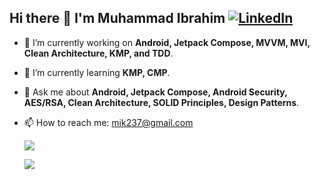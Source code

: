 ## Hi there 👋 I'm Muhammad Ibrahim   [![LinkedIn](https://img.shields.io/badge/LinkedIn-0077B5?style=flat&logo=linkedin&logoColor=white)](https://www.linkedin.com/in/mik237/)

- 🔭 I’m currently working on **Android, Jetpack Compose, MVVM, MVI, Clean Architecture, KMP, and TDD**.
- 🌱 I’m currently learning **KMP, CMP**.
- 💬 Ask me about **Android, Jetpack Compose, Android Security, AES/RSA, Clean Architecture, SOLID Principles, Design Patterns**.
- 📫 How to reach me: mik237@gmail.com





  <img src="https://github-readme-streak-stats.herokuapp.com/?user=mik237" />


  <p >
  <img src="https://github-readme-stats.vercel.app/api?username=mik237&count_private=true&show_icons=true" />
</p>

<!--

![Profile Views](https://komarev.com/ghpvc/?username=mik237)



![GitHub Streak](https://nirzak-streak-stats.vercel.app/?user=Nirzak)

 ![Top Langs](https://github-readme-stats.vercel.app/api/top-langs/?username=mik237&hide=javascript,css,scss,html)

![GitHub Stats](https://github-readme-stats.vercel.app/api?username=mik237&show_icons=true&theme=radical)
 [![GitHub Streak](https://github-readme-streak-stats.herokuapp.com/?user=mik237)](https://git.io/streak-stats)

 ![Followers](https://img.shields.io/github/followers/mik237?style=social)

![GitHub Activity Graph](https://activity-graph.herokuapp.com/graph?username=mik237&theme=dracula)

<img src="./android_world.webp" alt="Android Development" width="400"/>
-->

